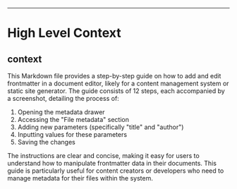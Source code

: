 

  ---
# High Level Context
## context
This Markdown file provides a step-by-step guide on how to add and edit frontmatter in a document editor, likely for a content management system or static site generator. The guide consists of 12 steps, each accompanied by a screenshot, detailing the process of:

1. Opening the metadata drawer
2. Accessing the "File metadata" section
3. Adding new parameters (specifically "title" and "author")
4. Inputting values for these parameters
5. Saving the changes

The instructions are clear and concise, making it easy for users to understand how to manipulate frontmatter data in their documents. This guide is particularly useful for content creators or developers who need to manage metadata for their files within the system.

  